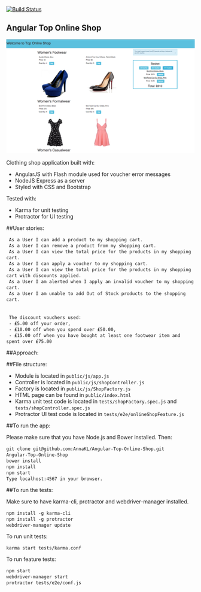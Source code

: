 [![Build Status](https://travis-ci.org/AnnaKL/Angular-Top-Online-Shop.svg?branch=master)](https://travis-ci.org/AnnaKL/Angular-Top-Online-Shop)

## Angular Top Online Shop

![Picture 1](public/img/screenshot1.png)

Clothing shop application built with:
* AngularJS with Flash module used for voucher error messages
* NodeJS Express as a server
* Styled with CSS and Bootstrap

Tested with:
* Karma for unit testing
* Protractor for UI testing

##User stories:

```
 As a User I can add a product to my shopping cart.
 As a User I can remove a product from my shopping cart.
 As a User I can view the total price for the products in my shopping cart.
 As a User I can apply a voucher to my shopping cart.
 As a User I can view the total price for the products in my shopping cart with discounts applied.
 As a User I am alerted when I apply an invalid voucher to my shopping cart.
 As a User I am unable to add Out of Stock products to the shopping cart.


 The discount vouchers used:
 - £5.00 off your order,
 - £10.00 off when you spend over £50.00,
 - £15.00 off when you have bought at least one footwear item and spent over £75.00
```

##Approach:

##File structure:

* Module is located in ```public/js/app.js```
* Controller is located in ```public/js/shopController.js```
* Factory is located in ```public/js/ShopFactory.js```
* HTML page can be found in ```public/index.html```
* Karma unit test code is located in ```tests/shopFactory.spec.js``` and ```tests/shopController.spec.js```
* Protractor UI test code is located in ```tests/e2e/onlineShopFeature.js```


##To run the app:

Please make sure that you have Node.js and Bower installed. Then:
```
git clone git@github.com:AnnaKL/Angular-Top-Online-Shop.git
Angular-Top-Online-Shop
bower install
npm install
npm start
Type localhost:4567 in your browser.
```

##To run the tests:

Make sure to have karma-cli, protractor and webdriver-manager installed.
```
npm install -g karma-cli
npm install -g protractor
webdriver-manager update
```

To run unit tests:
```
karma start tests/karma.conf
```

To run feature tests:
```
npm start
webdriver-manager start
protractor tests/e2e/conf.js
```
